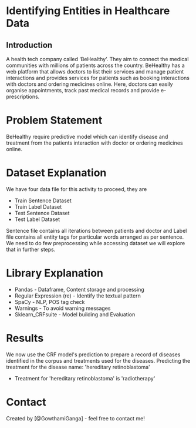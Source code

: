 # Identifying Entities in Healthcare Data
## Introduction
A health tech company called ‘BeHealthy’. They aim to connect the medical communities with millions of patients across the country. BeHealthy has a web platform that allows doctors to list their services and manage patient interactions and provides services for patients such as booking interactions with doctors and ordering medicines online. Here, doctors can easily organise appointments, track past medical records and provide e-prescriptions.

# Problem Statement
BeHealthy require predictive model which can identify disease and treatment from the patients interaction with doctor or ordering medicines online.

# Dataset Explanation
We have four data file for this activity to proceed, they are
- Train Sentence Dataset
- Train Label Dataset
- Test Sentence Dataset
- Test Label Dataset

Sentence file contains all iterations between patients and doctor and Label file contains all entity tags for particular words arranged as per sentence. We need to do few preprocessing while accessing dataset we will explore that in further steps.

# Library Explanation
- Pandas - Dataframe, Content storage and processing
- Regular Expression (re) - Identify the textual pattern
- SpaCy - NLP, POS tag check
- Warnings - To avoid warning messages
- Sklearn_CRFsuite - Model building and Evaluation

# Results
We now use the CRF model's prediction to prepare a record of diseases identified in the corpus and treatments used for the diseases.
Predicting the treatment for the disease name: 'hereditary retinoblastoma'
- Treatment for 'hereditary retinoblastoma' is 'radiotherapy'
  
# Contact
Created by [@GowthamiGanga] - feel free to contact me!
